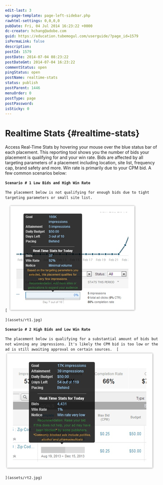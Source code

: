```yaml
---
edit-last: 3
wp-page-template: page-left-sidebar.php
rawhtml-settings: 0,0,0,0
pubDate: Fri, 04 Jul 2014 16:23:22 +0000
dc-creator: hchang@adobe.com
guid: https://education.tubemogul.com/userguide/?page_id=1579
isPermaLink: false
description: 
postId: 1579
postDate: 2014-07-04 08:23:22
postDateGmt: 2014-07-04 16:23:22
commentStatus: open
pingStatus: open
postName: realtime-stats
status: publish
postParent: 1446
menuOrder: 0
postType: page
postPassword: 
isSticky: 0
---
```


# Realtime Stats {#realtime-stats}

Access Real-Time Stats by hovering your mouse over the blue status bar of each placement. This reporting tool shows you the number of bids your placement is qualifying for and your win rate. Bids are affected by all targeting parameters of a placement including location, site list, frequency cap, brand safety and more. Win rate is primarily due to your CPM bid. A few common scenarios below:
  
**`Scenario # 1 Low Bids and High Win Rate`**
  
`The placement below is not qualifying for enough bids due to tight targeting parameters or small site list.`
  
` [ ` ![RT1](assets/rt1.jpg)

`](assets/rt1.jpg)`
  
**`Scenario # 2 High Bids and Low Win Rate`**
  
`The placement below is qualifying for a substantial amount of bids but not winning any impressions. It's likely the CPM bid is too low or the ad is still awaiting approval on certain sources.  [ ` ![RT2](assets/rt2.jpg)

`](assets/rt2.jpg)` 